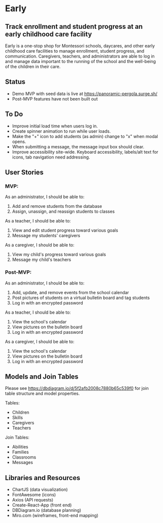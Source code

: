 # Early
## Track enrollment and student progress at an early childhood care facility

Early is a one-stop shop for Montessori schools, daycares, and other early childhood care facilities to manage enrollment, student progress, and communication. Caregivers, teachers, and administrators are able to log in and manage data important to the running of the school and the well-being of the children in their care.

## Status

- Demo MVP with seed data is live at https://panoramic-pergola.surge.sh/
- Post-MVP features have not been built out

## To Do

- Improve initial load time when users log in.
- Create spinner animation to run while user loads.
- Make the "+" icon to add students (as admin) change to "x" when modal opens.
- When submitting a message, the message input box should clear.
- Improve accessibility site-wide. Keyboard accessibility, labels/alt text for icons, tab navigation need addressing.

## User Stories

### MVP:

As an administrator, I should be able to:
1. Add and remove students from the database
2. Assign, unassign, and reassign students to classes

As a teacher, I should be able to:
1. View and edit student progress toward various goals
2. Message my students' caregivers

As a caregiver, I should be able to:
1. View my child's progress toward various goals
2. Message my child's teachers

### Post-MVP:

As an administrator, I should be able to:
1. Add, update, and remove events from the school calendar
2. Post pictures of students on a virtual bulletin board and tag students
3. Log in with an encrypted password

As a teacher, I should be able to:
1. View the school's calendar
2. View pictures on the bulletin board
3. Log in with an encrypted password


As a caregiver, I should be able to:
1. View the school's calendar
2. View pictures on the bulletin board
3. Log in with an encrypted password

## Models and Join Tables
Please see https://dbdiagram.io/d/5f2afb2008c7880b65c539f0 for join table structure and model properties.

Tables:
- Children
- Skills
- Caregivers
- Teachers

Join Tables:
- Abilities
- Families
- Classrooms
- Messages

## Libraries and Resources
- ChartJS (data visualization)
- FontAwesome (icons)
- Axios (API requests)
- Create-React-App (front end)
- DBDiagram.io (database planning)
- Miro.com (wireframes, front-end mapping)
